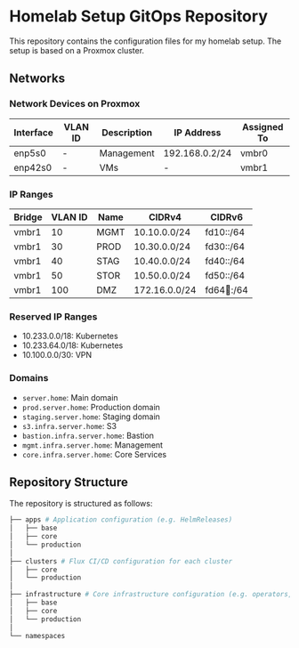 # Homelab Setup GitOps Repository

This repository contains the configuration files for my homelab setup. The setup is based on a Proxmox cluster.

## Networks

### Network Devices on Proxmox

| Interface | VLAN ID | Description | IP Address     | Assigned To |
|-----------|---------|-------------|----------------|-------------|
| enp5s0    | -       | Management  | 192.168.0.2/24 | vmbr0       |
| enp42s0   | -       | VMs         | -              | vmbr1       |

### IP Ranges

| Bridge    | VLAN ID | Name    | CIDRv4         | CIDRv6         |
|-----------|---------|---------|----------------|----------------|
| vmbr1     | 10      | MGMT    | 10.10.0.0/24   | fd10::/64      |
| vmbr1     | 30      | PROD    | 10.30.0.0/24   | fd30::/64      |
| vmbr1     | 40      | STAG    | 10.40.0.0/24   | fd40::/64      |
| vmbr1     | 50      | STOR    | 10.50.0.0/24   | fd50::/64      |
| vmbr1     | 100     | DMZ     | 172.16.0.0/24  | fd64:100::/64  |

### Reserved IP Ranges

- 10.233.0.0/18: Kubernetes
- 10.233.64.0/18: Kubernetes
- 10.100.0.0/30: VPN

### Domains

- `server.home`: Main domain
- `prod.server.home`: Production domain
- `staging.server.home`: Staging domain
- `s3.infra.server.home`: S3
- `bastion.infra.server.home`: Bastion
- `mgmt.infra.server.home`: Management
- `core.infra.server.home`: Core Services

## Repository Structure

The repository is structured as follows:

```bash
├── apps # Application configuration (e.g. HelmReleases)
│   ├── base
│   ├── core
│   └── production
│
├── clusters # Flux CI/CD configuration for each cluster
│   ├── core
│   └── production
│
├── infrastructure # Core infrastructure configuration (e.g. operators, service meshes, cert-manager)
│   ├── base
│   ├── core
│   └── production
│
└── namespaces
```
